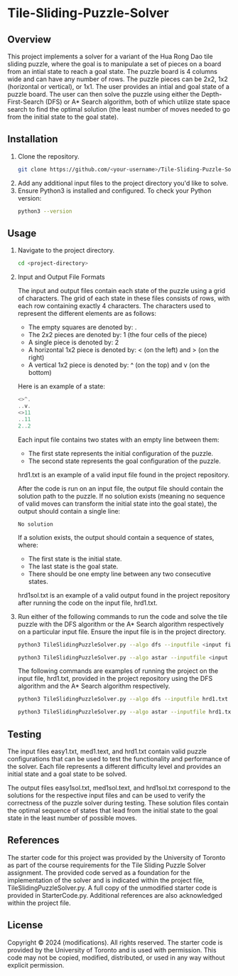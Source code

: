 # Tile-Sliding-Puzzle-Solver
 
## Overview
This project implements a solver for a variant of the Hua Rong Dao tile sliding puzzle, where the goal is to manipulate a set of pieces on a board from an intial state to reach a goal state. The puzzle board is 4 columns wide and can have any number of rows. The puzzle pieces can be 2x2, 1x2 (horizontal or vertical), or 1x1. The user provides an intial and goal state of a puzzle board. The user can then solve the puzzle using either the Depth-First-Search (DFS) or A* Search algorithm, both of which utilize state space search to find the optimal solution (the least number of moves needed to go from the initial state to the goal state).

## Installation
1. Clone the repository.
    ```sh
    git clone https://github.com/<your-username>/Tile-Sliding-Puzzle-Solver.git
    ```
2. Add any additional input files to the project directory you'd like to solve.
3. Ensure Python3 is installed and configured. To check your Python version:
    ```sh
    python3 --version
    ```

## Usage
1. Navigate to the project directory.
    
    ```sh
    cd <project-directory>
    ```
2. Input and Output File Formats  

    The input and output files contain each state of the puzzle using a grid of characters. The grid of each state in these files consists of rows, with each row containing exactly 4 characters. The characters used to represent the different elements are as follows:

    - The empty squares are denoted by: .
    - The 2x2 pieces are denoted by: 1 (the four cells of the piece)
    - A single piece is denoted by: 2
    - A horizontal 1x2 piece is denoted by: < (on the left) and > (on the right)
    - A vertical 1x2 piece is denoted by: ^ (on the top) and v (on the bottom)
    
    Here is an example of a state:
    ```php
    <>^.
    ..v.
    <>11
    ..11
    2..2
    ```
    Each input file contains two states with an empty line between them:

    - The first state represents the initial configuration of the puzzle.
    - The second state represents the goal configuration of the puzzle.

    hrd1.txt is an example of a valid input file found in the project repository.

    After the code is run on an input file, the output file should contain the solution path to the puzzle. If no solution exists (meaning no sequence of valid moves can transform the initial state into the goal state), the output should contain a single line:

    ```python3
    No solution
    ```

    If a solution exists, the output should contain a sequence of states, where:

    - The first state is the initial state.
    - The last state is the goal state.
    - There should be one empty line between any two consecutive states.

    hrd1sol.txt is an example of a valid output found in the project repository after running the code on the input file, hrd1.txt.

3. Run either of the following commands to run the code and solve the tile puzzle with the DFS algorithm or the A* Search algorithm respectively on a particular input file. Ensure the input file is in the project directory.
    
    ```sh
    python3 TileSlidingPuzzleSolver.py --algo dfs --inputfile <input file> --outputfile <output file>    
    ```
    ```sh
    python3 TileSlidingPuzzleSolver.py --algo astar --inputfile <input file> --outputfile <output file>
    ```
    
    The following commands are examples of running the project on the input file, hrd1.txt, provided in the project repository using the DFS algorithm and the A* Search algorithm respectively.
    ```sh
    python3 TileSlidingPuzzleSolver.py --algo dfs --inputfile hrd1.txt --outputfile hrd1sol.txt 
    ```
    ```sh
    python3 TileSlidingPuzzleSolver.py --algo astar --inputfile hrd1.txt --outputfile hrd1sol.txt 
    ```

## Testing

The input files easy1.txt, med1.text, and hrd1.txt contain valid puzzle configurations that can be used to test the functionality and performance of the solver. Each file represents a different difficulty level and provides an initial state and a goal state to be solved.

The output files easy1sol.txt, med1sol.text, and hrd1sol.txt correspond to the solutions for the respective input files and can be used to verify the correctness of the puzzle solver during testing. These solution files contain the optimal sequence of states that lead from the initial state to the goal state in the least number of possible moves.

## References

The starter code for this project was provided by the University of Toronto as part of the course requirements for the Tile Sliding Puzzle Solver assignment. The provided code served as a foundation for the implementation of the solver and is indicated within the project file, TileSlidingPuzzleSolver.py. A full copy of the unmodified starter code is provided in StarterCode.py. Additional references are also acknowledged within the project file.

## License

Copyright © 2024 (modifications). All rights reserved.
The starter code is provided by the University of Toronto and is used with permission.
This code may not be copied, modified, distributed, or used in any way without explicit permission.